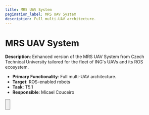 ```yaml
---
title: MRS UAV System
pagination_label: MRS UAV System
description: Full multi-UAV architecture.
---
```


# MRS UAV System

**Description**: Enhanced version of the MRS UAV System from Czech Technical University tailored for the fleet of ING's UAVs and its ROS ecosystem.

* **Primary Functionality**: Full multi-UAV architecture.
* **Target**: ROS-enabled robots
* **Task**: T5.1
* **Responsible**: Micael Couceiro

<Button label="🔗 openswarm-eu/mrs_openswarm_utils repository" link="https://github.com/openswarm-eu/mrs_openswarm_utils" block /><br />